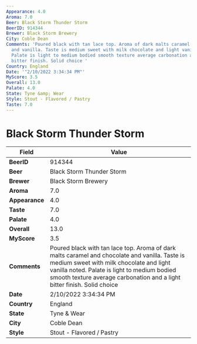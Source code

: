 ```yaml
---
Appearance: 4.0
Aroma: 7.0
Beer: Black Storm Thunder Storm
BeerID: 914344
Brewer: Black Storm Brewery
City: Coble Dean
Comments: 'Poured black with tan lace top. Aroma of dark malts caramel and chocolate
  and vanilla. Taste is medium sweet with milk chocolate and light vanilla noted.
  Palate is light to medium bodied smooth texture average carbonation and a light
  bitter finish. Solid choice '
Country: England
Date: '"2/10/2022 3:34:34 PM"'
MyScore: 3.5
Overall: 13.0
Palate: 4.0
State: Tyne &amp; Wear
Style: Stout - Flavored / Pastry
Taste: 7.0
---
```


# Black Storm Thunder Storm

| Field         | Value |
|---------------|-------|
| **BeerID** | 914344 |
| **Beer** | Black Storm Thunder Storm |
| **Brewer** | Black Storm Brewery |
| **Aroma** | 7.0 |
| **Appearance** | 4.0 |
| **Taste** | 7.0 |
| **Palate** | 4.0 |
| **Overall** | 13.0 |
| **MyScore** | 3.5 |
| **Comments** | Poured black with tan lace top. Aroma of dark malts caramel and chocolate and vanilla. Taste is medium sweet with milk chocolate and light vanilla noted. Palate is light to medium bodied smooth texture average carbonation and a light bitter finish. Solid choice  |
| **Date** | 2/10/2022 3:34:34 PM |
| **Country** | England |
| **State** | Tyne &amp; Wear |
| **City** | Coble Dean |
| **Style** | Stout - Flavored / Pastry |
